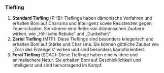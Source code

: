 
### **Tiefling**

1. **Standard Tiefling** (PHB): Tieflinge haben dämonische Vorfahren und erhalten Boni auf Charisma und Intelligenz sowie Resistenzen gegen Feuerschaden. Sie können eine Reihe von dämonischen Zaubern wirken, wie „Höllische Rebuke“ und „Dunkelheit“.
    <br/>
2. **Zariel Tiefling** (MTF): Diese Tieflinge sind besonders kriegerisch und erhalten Boni auf Stärke und Charisma. Sie können göttliche Zauber wie „Zorn des Erzengels“ wirken und sind besonders kampforientiert.
    <br/>
3. **Feral Tiefling** (SCAG): Diese Tieflinge haben eine wildere und animalischere Natur. Sie erhalten Boni auf Geschicklichkeit und Intelligenz und sind hervorragend im Kampf.